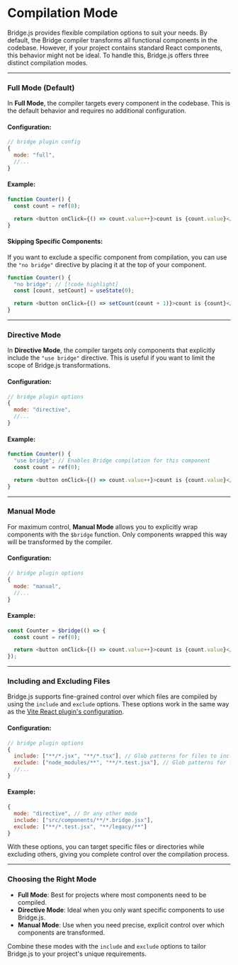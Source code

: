 # Compilation Mode

Bridge.js provides flexible compilation options to suit your needs. By default, the Bridge compiler transforms all functional components in the codebase. However, if your project contains standard React components, this behavior might not be ideal. To handle this, Bridge.js offers three distinct compilation modes.

---

### **Full Mode** (Default)

In **Full Mode**, the compiler targets every component in the codebase. This is the default behavior and requires no additional configuration.

#### Configuration:

```js
// bridge plugin config
{
  mode: "full",
  //...
}
```

#### Example:

```js
function Counter() {
  const count = ref(0);

  return <button onClick={() => count.value++}>count is {count.value}</button>;
}
```

#### Skipping Specific Components:

If you want to exclude a specific component from compilation, you can use the `"no bridge"` directive by placing it at the top of your component.

```js
function Counter() {
  "no bridge"; // [!code highlight]
  const [count, setCount] = useState(0);

  return <button onClick={() => setCount(count + 1)}>count is {count}</button>;
}
```

---

### **Directive Mode**

In **Directive Mode**, the compiler targets only components that explicitly include the `"use bridge"` directive. This is useful if you want to limit the scope of Bridge.js transformations.

#### Configuration:

```js
// bridge plugin options
{
  mode: "directive",
  //...
}
```

#### Example:

```js
function Counter() {
  "use bridge"; // Enables Bridge compilation for this component
  const count = ref(0);

  return <button onClick={() => count.value++}>count is {count.value}</button>;
}
```

---

### **Manual Mode**

For maximum control, **Manual Mode** allows you to explicitly wrap components with the `$bridge` function. Only components wrapped this way will be transformed by the compiler.

#### Configuration:

```js
// bridge plugin options
{
  mode: "manual",
  //...
}
```

#### Example:

```js
const Counter = $bridge(() => {
  const count = ref(0);

  return <button onClick={() => count.value++}>count is {count.value}</button>;
});
```

---

### **Including and Excluding Files**

Bridge.js supports fine-grained control over which files are compiled by using the `include` and `exclude` options. These options work in the same way as the [Vite React plugin's configuration](https://vitejs.dev/plugins/official.html#vite-react).

#### Configuration:

```js
// bridge plugin options
{
  include: ["**/*.jsx", "**/*.tsx"], // Glob patterns for files to include
  exclude: ["node_modules/**", "**/*.test.jsx"], // Glob patterns for files to exclude
  //...
}
```

#### Example:

```js
{
  mode: "directive", // Or any other mode
  include: ["src/components/**/*.bridge.jsx"],
  exclude: ["**/*.test.jsx", "**/legacy/**"]
}
```

With these options, you can target specific files or directories while excluding others, giving you complete control over the compilation process.

---

### Choosing the Right Mode

- **Full Mode**: Best for projects where most components need to be compiled.
- **Directive Mode**: Ideal when you only want specific components to use Bridge.js.
- **Manual Mode**: Use when you need precise, explicit control over which components are transformed.

Combine these modes with the `include` and `exclude` options to tailor Bridge.js to your project's unique requirements.
